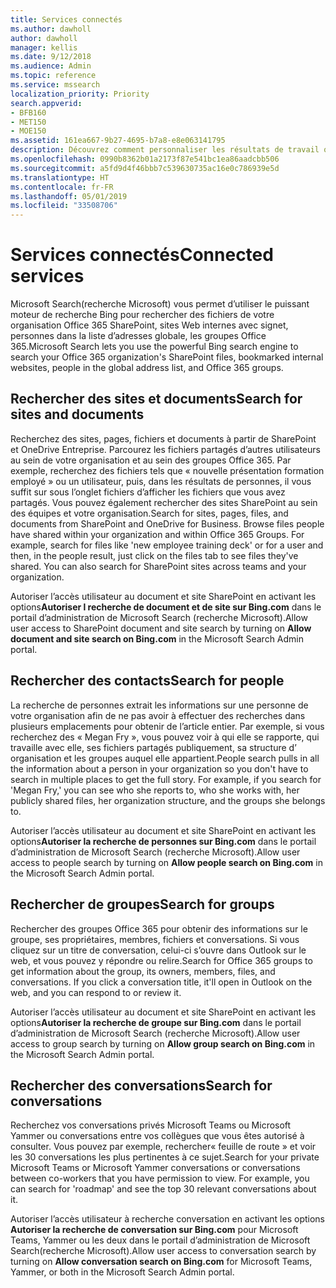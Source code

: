 ```yaml
---
title: Services connectés
ms.author: dawholl
author: dawholl
manager: kellis
ms.date: 9/12/2018
ms.audience: Admin
ms.topic: reference
ms.service: mssearch
localization_priority: Priority
search.appverid:
- BFB160
- MET150
- MOE150
ms.assetid: 161ea667-9b27-4695-b7a8-e8e063141795
description: Découvrez comment personnaliser les résultats de travail qui s’affichent lorsque vous utilisez Microsoft Search (recherche Microsoft).
ms.openlocfilehash: 0990b8362b01a2173f87e541bc1ea86aadcbb506
ms.sourcegitcommit: a5fd9d4f46bbb7c539630735ac16e0c786939e5d
ms.translationtype: HT
ms.contentlocale: fr-FR
ms.lasthandoff: 05/01/2019
ms.locfileid: "33508706"
---
```

# <a name="connected-services"></a><span data-ttu-id="f6d0a-103">Services connectés</span><span class="sxs-lookup"><span data-stu-id="f6d0a-103">Connected services</span></span>

<span data-ttu-id="f6d0a-104">Microsoft Search(recherche Microsoft) vous permet d’utiliser le puissant moteur de recherche Bing pour rechercher des fichiers de votre organisation Office 365 SharePoint, sites Web internes avec signet, personnes dans la liste d’adresses globale, les groupes Office 365.</span><span class="sxs-lookup"><span data-stu-id="f6d0a-104">Microsoft Search lets you use the powerful Bing search engine to search your Office 365 organization's SharePoint files, bookmarked internal websites, people in the global address list, and Office 365 groups.</span></span>
  
## <a name="search-for-sites-and-documents"></a><span data-ttu-id="f6d0a-105">Rechercher des sites et documents</span><span class="sxs-lookup"><span data-stu-id="f6d0a-105">Search for sites and documents</span></span>

<span data-ttu-id="f6d0a-p101">Recherchez des sites, pages, fichiers et documents à partir de SharePoint et OneDrive Entreprise. Parcourez les fichiers partagés d’autres utilisateurs au sein de votre organisation et au sein des groupes Office 365. Par exemple, recherchez des fichiers tels que « nouvelle présentation formation employé » ou un utilisateur, puis, dans les résultats de personnes, il vous suffit sur sous l’onglet fichiers d’afficher les fichiers que vous avez partagés. Vous pouvez également rechercher des sites SharePoint au sein des équipes et votre organisation.</span><span class="sxs-lookup"><span data-stu-id="f6d0a-p101">Search for sites, pages, files, and documents from SharePoint and OneDrive for Business. Browse files people have shared within your organization and within Office 365 Groups. For example, search for files like 'new employee training deck' or for a user and then, in the people result, just click on the files tab to see files they've shared. You can also search for SharePoint sites across teams and your organization.</span></span>
  
<span data-ttu-id="f6d0a-110">Autoriser l’accès utilisateur au document et site SharePoint en activant les options**Autoriser l recherche de document et de site sur Bing.com** dans le portail d’administration de Microsoft Search (recherche Microsoft).</span><span class="sxs-lookup"><span data-stu-id="f6d0a-110">Allow user access to SharePoint document and site search by turning on **Allow document and site search on Bing.com** in the Microsoft Search Admin portal.</span></span> 
  
## <a name="search-for-people"></a><span data-ttu-id="f6d0a-111">Rechercher des contacts</span><span class="sxs-lookup"><span data-stu-id="f6d0a-111">Search for people</span></span>

<span data-ttu-id="f6d0a-p102">La recherche de personnes extrait les informations sur une personne de votre organisation afin de ne pas avoir à effectuer des recherches dans plusieurs emplacements pour obtenir de l’article entier. Par exemple, si vous recherchez des « Megan Fry », vous pouvez voir à qui elle se rapporte, qui travaille avec elle, ses fichiers partagés publiquement, sa structure d’ organisation et les groupes auquel elle appartient.</span><span class="sxs-lookup"><span data-stu-id="f6d0a-p102">People search pulls in all the information about a person in your organization so you don't have to search in multiple places to get the full story. For example, if you search for 'Megan Fry,' you can see who she reports to, who she works with, her publicly shared files, her organization structure, and the groups she belongs to.</span></span>
  
<span data-ttu-id="f6d0a-114">Autoriser l’accès utilisateur au document et site SharePoint en activant les options**Autoriser la recherche de personnes sur Bing.com** dans le portail d’administration de Microsoft Search (recherche Microsoft).</span><span class="sxs-lookup"><span data-stu-id="f6d0a-114">Allow user access to people search by turning on **Allow people search on Bing.com** in the Microsoft Search Admin portal.</span></span> 
  
## <a name="search-for-groups"></a><span data-ttu-id="f6d0a-115">Rechercher de groupes</span><span class="sxs-lookup"><span data-stu-id="f6d0a-115">Search for groups</span></span>

<span data-ttu-id="f6d0a-p103">Rechercher des groupes Office 365 pour obtenir des informations sur le groupe, ses propriétaires, membres, fichiers et conversations. Si vous cliquez sur un titre de conversation, celui-ci s’ouvre dans Outlook sur le web, et vous pouvez y répondre ou relire.</span><span class="sxs-lookup"><span data-stu-id="f6d0a-p103">Search for Office 365 groups to get information about the group, its owners, members, files, and conversations. If you click a conversation title, it'll open in Outlook on the web, and you can respond to or review it.</span></span>
  
<span data-ttu-id="f6d0a-118">Autoriser l’accès utilisateur au document et site SharePoint en activant les options**Autoriser la recherche de groupe sur Bing.com** dans le portail d’administration de Microsoft Search (recherche Microsoft).</span><span class="sxs-lookup"><span data-stu-id="f6d0a-118">Allow user access to group search by turning on **Allow group search on Bing.com** in the Microsoft Search Admin portal.</span></span> 
  
## <a name="search-for-conversations"></a><span data-ttu-id="f6d0a-119">Rechercher des conversations</span><span class="sxs-lookup"><span data-stu-id="f6d0a-119">Search for conversations</span></span>

<span data-ttu-id="f6d0a-p104">Recherchez vos conversations privés Microsoft Teams ou Microsoft Yammer ou conversations entre vos collègues que vous êtes autorisé à consulter. Vous pouvez par exemple, rechercher« feuille de route » et voir les 30 conversations les plus pertinentes à ce sujet.</span><span class="sxs-lookup"><span data-stu-id="f6d0a-p104">Search for your private Microsoft Teams or Microsoft Yammer conversations or conversations between co-workers that you have permission to view. For example, you can search for 'roadmap' and see the top 30 relevant conversations about it.</span></span>
  
<span data-ttu-id="f6d0a-122">Autoriser l’accès utilisateur à recherche conversation en activant les options **Autoriser la recherche de conversation sur Bing.com** pour Microsoft Teams, Yammer ou les deux dans le portail d’administration de Microsoft Search(recherche Microsoft).</span><span class="sxs-lookup"><span data-stu-id="f6d0a-122">Allow user access to conversation search by turning on **Allow conversation search on Bing.com** for Microsoft Teams, Yammer, or both in the Microsoft Search Admin portal.</span></span> 

  

